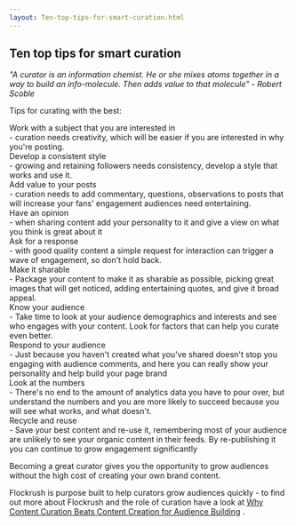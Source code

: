 ```yaml
---
layout: Ten-top-tips-for-smart-curation.html
---
```


<div class="ui left vertical stripe segment">
  <div class="ui left text container">
  <h2>
      Ten top tips for smart curation
    </h2>
  <p><i class="bigquote">"A curator is an information chemist. He or she mixes atoms together in a way to build an info-molecule. Then adds value to that molecule" - Robert Scoble</i></p>
  <p class="p-em-166">Tips for curating with the best:</p>
  <div class="ui ordered list p-light-up">
  <div class="item">
  <div class="content" <a=""> Work with a subject that you are interested in
          <div class="descrption">- curation needs creativity, which will be easier if you are interested in why you're posting.</div></div>
</div>
  <div class="item">
  <div class="content" <a=""> Develop a consistent style
          <div class="descrption">- growing and retaining followers needs consistency, develop a style that works and use it.</div></div>
</div>
  <div class="item">
  <div class="content" <a=""> Add value to your posts
          <div class="descrption">- curation needs to add commentary, questions, observations to posts that will increase your fans' engagement audiences need entertaining.</div></div>
</div>
  <div class="item">
  <div class="content" <a=""> Have an opinion
          <div class="descrption">- when sharing content add your personality to it and give a view on what you think is great about it
          </div></div>
</div>
  <div class="item">
  <div class="content" <a=""> Ask for a response
          <div class="descrption">- with good quality content a simple request for interaction can trigger a wave of engagement, so don't hold back.</div></div>
</div>
  <div class="item">
  <div class="content" <a=""> Make it sharable
          <div class="descrption">- Package your content to make it as sharable as possible, picking great images that will get noticed, adding entertaining quotes, and give it broad appeal.</div></div>
</div>
  <div class="item">
  <div class="content" <a=""> Know your audience
          <div class="descrption">- Take time to look at your audience demographics and interests and see who engages with your content. Look for factors that can help you curate even better.</div></div>
</div>
  <div class="item">
  <div class="content" <a=""> Respond to your audience
          <div class="descrption">- Just because you haven't created what you've shared doesn't stop you engaging with audience comments, and here you can really show your personality and help build your page brand
          </div></div>
</div>
  <div class="item">
  <div class="content" <a=""> Look at the numbers
          <div class="descrption">- There's no end to the amount of analytics data you have to pour over, but understand the numbers and you are more likely to succeed because you will see what works, and what doesn't.</div></div>
</div>
  <div class="item">
  <div class="content" <a=""> Recycle and reuse
          <div class="descrption">- Save your best content and re-use it, remembering most of your audience are unlikely to see your organic content in their feeds. By re-publishing it you can continue to grow engagement significantly
          </div></div>
</div>
</div>
  <p>Becoming a great curator gives you the opportunity to grow audiences without the high cost of creating your own brand content.
    </p>
  <p>Flockrush is purpose built to help curators grow audiences quickly - to find out more about Flockrush and the role of curation have a look at
      <a href="resources/Why-Content-Curation-Beats-Content-Creation-for-audience-building/">Why Content Curation Beats Content Creation for Audience Building</a>  .
    </p>
</div>
</div>

